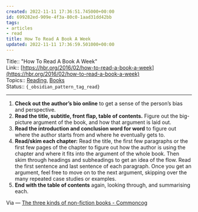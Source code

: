 ```yaml
---
created: 2022-11-11 17:36:51.745000+00:00
id: 699282ed-909e-4f3a-80c0-1aad31dd42bb
tags:
- articles
- read
title: How To Read A Book A Week
updated: 2022-11-11 17:36:59.501000+00:00
---
```

   
Title:: "How To Read A Book A Week"   
Link:: [https://hbr.org/2016/02/how-to-read-a-book-a-week](https://hbr.org/2016/02/how-to-read-a-book-a-week)   
Topics:: [Reading](../../topics/reading.md), [Books](../../resources/books/books.md)   
Status:: `{_obsidian_pattern_tag_read}`   
   
   
---   
   
1.  **Check out the author’s bio online** to get a sense of the person’s bias and perspective.   
2.  **Read the title, subtitle, front flap, table of contents.** Figure out the big-picture argument of the book, and how that argument is laid out.   
3.  **Read the introduction and conclusion word for word** to figure out where the author starts from and where he eventually gets to.   
4.  **Read/skim each chapter:** Read the title, the first few paragraphs or the first few pages of the chapter to figure out how the author is using the chapter and where it fits into the argument of the whole book. Then skim through headings and subheadings to get an idea of the flow. Read the first sentence and last sentence of each paragraph. Once you get an argument, feel free to move on to the next argument, skipping over the many repeated case studies or examples.   
5.  **End with the table of contents** again, looking through, and summarising each.   
   
Via — [The three kinds of non-fiction books - Commoncog](https://commoncog.com/the-3-kinds-of-non-fiction-book/)